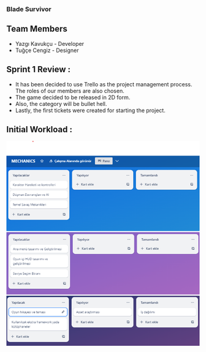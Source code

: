 ### Blade Survivor

## Team Members 
* Yazgı Kavukçu - Developer
* Tuğçe Cengiz  - Designer

## Sprint 1 Review : 
* It has been decided to use Trello as the project management process. The roles of our members are also chosen.
* The game decided to be released in 2D form.
* Also, the category will be bullet hell.
* Lastly, the first tickets were created for starting the project.

## Initial Workload :
![Mechanics Tickets](https://github.com/KodMachine/BladeSurvival/blob/main/BladeSurvivor/ScreenShots/mechanics.png)
![UI Tickets](https://github.com/KodMachine/BladeSurvival/blob/main/BladeSurvivor/ScreenShots/ui.png)
![Shared and Research Tickets](https://github.com/KodMachine/BladeSurvival/blob/main/BladeSurvivor/ScreenShots/shared.png)
